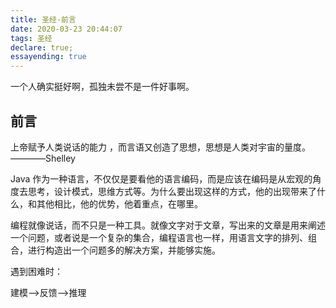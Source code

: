 ```yaml
---
title: 圣经-前言
date: 2020-03-23 20:44:07
tags: 圣经
declare: true;
essayending: true
---
```


一个人确实挺好啊，孤独未尝不是一件好事啊。

<!--more-->

## 前言

上帝赋予人类说话的能力 ，而言语又创造了思想，思想是人类对宇宙的量度。————Shelley

Java 作为一种语言，不仅仅是要看他的语言编码，而是应该在编码是从宏观的角度去思考，设计模式，思维方式等。为什么要出现这样的方式，他的出现带来了什么，和其他相比，他的优势，他着重点，在哪里。

编程就像说话，而不只是一种工具。就像文字对于文章，写出来的文章是用来阐述一个问题，或者说是一个复杂的集合，编程语言也一样，用语言文字的排列、组合，进行构造出一个问题多的解决方案，并能够实施。

遇到困难时：

建模-->反馈-->推理
























